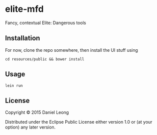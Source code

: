 # elite-mfd

Fancy, contextual Elite: Dangerous tools

## Installation

For now, clone the repo somewhere, then install the UI stuff using

    cd resources/public && bower install

## Usage

    lein run

## License

Copyright © 2015 Daniel Leong

Distributed under the Eclipse Public License either version 1.0 or (at
your option) any later version.

